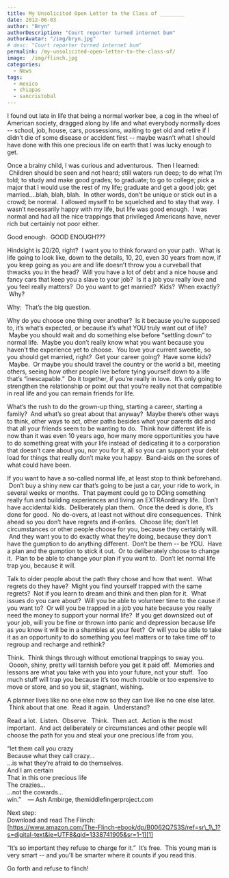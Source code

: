 ```yaml
---
title: My Unsolicited Open Letter to the Class of ________
date: 2012-06-03
author: "Bryn"
authorDescription: "Court reporter turned internet bum"
authorAvatar: "/img/bryn.jpg"
# desc: "Court reporter turned internet bum"
permalink: /my-unsolicited-open-letter-to-the-class-of/
image:  /img/flinch.jpg
categories:
  - News
tags:
  - mexico
  - chiapas
  - sancristobal
---
```

I found out late in life that being a normal worker bee, a cog in the wheel of American society, dragged along by life and what everybody normally does -- school, job, house, cars, possessions, waiting to get old and retire if I didn’t die of some disease or accident first -- maybe wasn’t what I should have done with this one precious life on earth that I was lucky enough to get.

Once a brainy child, I was curious and adventurous.  Then I learned:  Children should be seen and not heard; still waters run deep; to do what I’m told; to study and make good grades; to graduate; to go to college; pick a major that I would use the rest of my life; graduate and get a good job; get married....blah, blah, blah.  In other words, don’t be unique or stick out in a crowd; be normal.  I allowed myself to be squelched and to stay that way.  I wasn’t necessarily happy with my life, but life was good enough.  I was normal and had all the nice trappings that privileged Americans have, never rich but certainly not poor either.

Good enough.  GOOD ENOUGH???

Hindsight is 20/20, right?  I want you to think forward on your path.  What is life going to look like, down to the details, 10, 20, even 30 years from now, if you keep going as you are and life doesn’t throw you a curveball that thwacks you in the head?  Will you have a lot of debt and a nice house and fancy cars that keep you a slave to your job?  Is it a job you really love and you feel really matters?  Do you want to get married?  Kids?  When exactly?  Why?

Why:  That’s the big question.

Why do you choose one thing over another?  Is it because you’re supposed to, it’s what’s expected, or because it’s what YOU truly want out of life?  Maybe you should wait and do something else before “settling down” to normal life.  Maybe you don’t really know what you want because you haven’t the experience yet to choose.  You love your current sweetie, so you should get married, right?  Get your career going?  Have some kids?  Maybe.  Or maybe you should travel the country or the world a bit, meeting others, seeing how other people live before tying yourself down to a life that’s “inescapable.”  Do it together, if you’re really in love.  It’s only going to strengthen the relationship or point out that you’re really not that compatible in real life and you can remain friends for life.

What’s the rush to do the grown-up thing, starting a career, starting a family?  And what’s so great about that anyway?  Maybe there’s other ways to think, other ways to act, other paths besides what your parents did and that all your friends seem to be wanting to do.  Think how different life is now than it was even 10 years ago, how many more opportunities you have to do something great with your life instead of dedicating it to a corporation that doesn’t care about you, nor you for it, all so you can support your debt load for things that really don’t make you happy.  Band-aids on the sores of what could have been.

If you want to have a so-called normal life, at least stop to think beforehand.  Don’t buy a shiny new car that’s going to be just a car, your ride to work, in several weeks or months.  That payment could go to DOing something really fun and building experiences and living an EXTRAordinary life.  Don’t have accidental kids.  Deliberately plan them.  Once the deed is done, it’s done for good.  No do-overs, at least not without dire consequences.  Think ahead so you don’t have regrets and if-onlies.  Choose life; don’t let circumstances or other people choose for you, because they certainly will.  And they want you to do exactly what they’re doing, because they don’t have the gumption to do anything different.  Don’t be them -- be YOU.  Have a plan and the gumption to stick it out.  Or to deliberately choose to change it.  Plan to be able to change your plan if you want to.  Don’t let normal life trap you, because it will.

Talk to older people about the path they chose and how that went.  What regrets do they have?  Might you find yourself trapped with the same regrets?  Not if you learn to dream and think and then plan for it.  What issues do you care about?  Will you be able to volunteer time to the cause if you want to?  Or will you be trapped in a job you hate because you really need the money to support your normal life?  If you get downsized out of your job, will you be fine or thrown into panic and depression because life as you know it will be in a shambles at your feet?  Or will you be able to take it as an opportunity to do something you feel matters or to take time off to regroup and recharge and rethink?

Think.  Think things through without emotional trappings to sway you.  Ooooh, shiny, pretty will tarnish before you get it paid off.  Memories and lessons are what you take with you into your future, not your stuff.  Too much stuff will trap you because it’s too much trouble or too expensive to move or store, and so you sit, stagnant, wishing.

A planner lives like no one else now so they can live like no one else later.  Think about that one.  Read it again.  Understand?

Read a lot.  Listen.  Observe.  Think.  Then act.  Action is the most important.  And act deliberately or circumstances and other people will choose the path for you and steal your one precious life from you.

“let them call you crazy  
Because what they call crazy…  
…is what they’re afraid to do themselves.  
And I am certain  
That in this one precious life  
The crazies…  
…not the cowards…  
win.”    &#8212; Ash Ambirge, themiddlefingerproject.com

Next step:  
Download and read The Flinch:  
[https://www.amazon.com/The-Flinch-ebook/dp/B0062Q7S3S/ref=sr\_1\_1?s=digital-text&ie=UTF8&qid=1338741905&sr=1-1][1]

“It’s so important they refuse to charge for it.”  It’s free.  This young man is very smart -- and you'll be smarter where it counts if you read this.

Go forth and refuse to flinch!

 [1]: https://www.amazon.com/The-Flinch-ebook/dp/B0062Q7S3S/ref=sr_1_1?s=digital-text&ie=UTF8&qid=1338741905&sr=1-1
